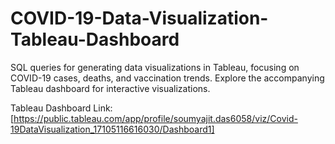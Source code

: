 # COVID-19-Data-Visualization-Tableau-Dashboard
SQL queries for generating data visualizations in Tableau, focusing on COVID-19 cases, deaths, and vaccination trends. Explore the accompanying Tableau dashboard for interactive visualizations.

Tableau Dashboard Link: [https://public.tableau.com/app/profile/soumyajit.das6058/viz/Covid-19DataVisualization_17105116616030/Dashboard1]

